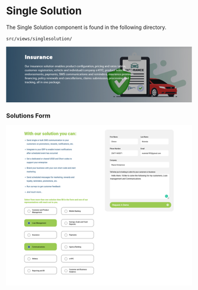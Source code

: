 # Single Solution

The Single Solution component is found in the following directory.

	src/views/singlesolution/

![Single solution banner](images/single-solution/solutions-banner.png)

### Solutions Form

![Form](images/single-solution/form-solutions.png)

